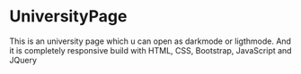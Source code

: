 # UniversityPage
This is an university page which u can open as darkmode or ligthmode. And it is completely responsive build with HTML, CSS, Bootstrap, JavaScript and JQuery
